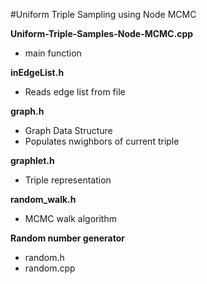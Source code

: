 #Uniform Triple Sampling using Node MCMC

**Uniform-Triple-Samples-Node-MCMC.cpp**
- main function

**inEdgeList.h**
- Reads edge list from file

**graph.h**
- Graph Data Structure
- Populates nwighbors of current triple

**graphlet.h**
- Triple representation

**random_walk.h**
- MCMC walk algorithm

**Random number generator**
- random.h
- random.cpp
